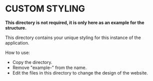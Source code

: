 # CUSTOM STYLING

**This directory is not required, it is only here as an example for the structure.**

This directory contains your unique styling for this instance of the application.

How to use:
* Copy the directory.
* Remove "example-" from the name.
* Edit the files in this directory to change the design of the website.
